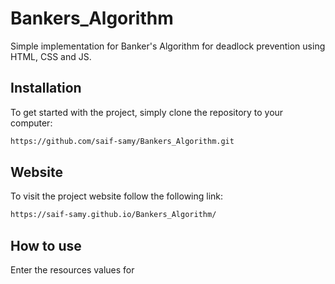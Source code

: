 # Bankers_Algorithm
Simple implementation for Banker's Algorithm for deadlock prevention using HTML, CSS and JS.

## Installation
To get started with the project, simply clone the repository to your computer:

 ```bash
https://github.com/saif-samy/Bankers_Algorithm.git
 ```
## Website
To visit the project website follow the following link:

 ```bash
https://saif-samy.github.io/Bankers_Algorithm/
 ```
## How to use
Enter the resources values for 
